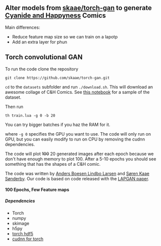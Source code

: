 ## Alter models from [skaae/torch-gan](https://github.com/skaae/torch-gan) to generate [Cyanide and Happyness](http://explosm.net/) Comics

Main differences:
* Reduce feature map size so we can train on a lapotp
* Add an extra layer for phun


## Torch convolutional GAN
To run the code clone the repository

```
git clone https://github.com/skaae/torch-gan.git
```

`cd` to the `datasets` subfolder and run `./download.sh`. This will download an awesome collage of C&H Comics. See [this notebook](dataset_explorer) for a sample of the dataset.

Then run

```
th train.lua -g 0 -b 20
```

You can try bigger batches if you haz the RAM for it.

where `-g 0` specifies the GPU you want to use. The code will only run on GPU, but you can easily modify to run on CPU by removing the cudnn dependencies.

The code will plot ~~100~~  20 generated images after each epoch because we don't have enough memory to plot 100.
After a 5-10 epochs you should see something that has the shapes of a C&H comic.

The code was written by [Anders Boesen Lindbo Larsen](https://github.com/andersbll) and [Søren Kaae Sønderby](https://github.com/skaae). Our code is based on code released with the [LAPGAN paper](https://github.com/facebook/eyescream). 

#### 100 Epochs, Few Feature maps



##### Dependencies
 *  Torch
 *  numpy
 *  skimage
 *  h5py
 *  [torch hdf5](https://github.com/deepmind/torch-hdf5)
 *  [cudnn for torch](https://github.com/soumith/cudnn.torch)
